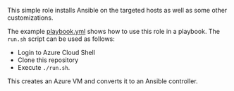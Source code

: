 This simple role installs Ansible on the targeted hosts as well as some other customizations.

The example [playbook.yml](playbook.yml) shows how to use this role in a playbook. The `run.sh` script can be used as follows:
* Login to Azure Cloud Shell
* Clone this repository
* Execute `./run.sh`. 

This creates an Azure VM and converts it to an Ansible controller.
